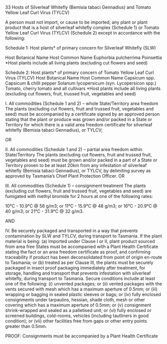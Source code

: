 33
Hosts of Silverleaf Whitefly (Bemisia tabaci Gennadius) and Tomato Yellow
Leaf Curl Virus (TYLCV)

A person must not import, or cause to be imported, any plant or plant product that is a
host of silverleaf whitefly complex (Schedule 1) or Tomato Yellow Leaf Curl Virus (TYLCV)
(Schedule 2) except in accordance with the following:

Schedule 1: Host plants\* of primary concern for Silverleaf Whitefly (SLW)

Host Botanical Name
Host Common Name
Euphorbia pulcherrima
Poinsettia
\*Host plants include all living plants (excluding cut flowers and seed)

Schedule 2: Host plants* of primary concern of Tomato Yellow Leaf Curl Virus
(TYLCV)
Host Botanical Name
Host Common Name
Capsicum spp.
Capsicum & chilli pepper
Solanum lycopersicum (syn.
Lycopersicon spp.)
Tomato, cherry tomato and all cultivars
*Host plants include all living plants (excluding cut flowers, fruit, trussed fruit,
vegetables and seed)

I.
All commodities (Schedule 1 and 2) – whole State/Territory area freedom
The plants (excluding cut flowers, fruit and trussed fruit, vegetables and seed) must
be accompanied by a certificate signed by an approved person stating that the
plant or produce was grown and/or packed in a State or Territory for which there is
a valid area freedom certificate for silverleaf whitefly (Bemisia tabaci Gennadius),
or TYLCV;

OR

II.
All commodities (Schedule 1 and 2) – partial area freedom within
State/Territory
The plants (excluding cut flowers, fruit and trussed fruit, vegetables and seed) must
be grown and/or packed in a part of a State or Territory proven to be at least 20km
from any infestation of silverleaf whitefly (Bemisia tabaci Gennadius), or TYLCV, by
delimiting survey as approved by Tasmania’s Chief Plant Protection Officer.
OR

III. All commodities (Schedule 1) – consignment treatment
The plants (excluding cut flowers, fruit and trussed fruit, vegetables and seed) are
fumigated with methyl bromide for 2 hours at one of the following rates:

10°C - 10.9°C @ 56 g/m3; or
11°C - 15.9°C @ 48 g/m3; or
16°C - 20.9°C @ 40 g/m3; or
21°C - 31.9°C @ 32 g/m3.

AND

IV.
Be securely packaged and transported in a way that prevents contamination by
SLW and TYLCV, during transport to Tasmania. If the plant material is being:
(a)
Imported under Clause I or II, plant product sourced from area free States
must be accompanied with a Plant Health Certificate stating the fact or an
area freedom certificate as proof, and confirming traceability if product has
been deconsolidated from point of origin en-route to Tasmania; or
(b)
treated as per Clause III, the plants must be securely packaged in insect
proof packaging immediately after treatment, for storage, handling and
transport that prevents infestation with silverleaf whitefly, during transport to
Tasmania. Secure conditions include at least one of the following:
(i)
unvented packages; or
(ii)
vented packages with the vents secured with mesh which has a
maximum aperture of 0.5mm; or
(iii)
wrapping or bagging in sealed plastic sleeves or bags; or
(iv) fully enclosed consignments under tarpaulins, hessian, shade cloth,
mesh or other covering which has a maximum aperture of 0.5mm; or
(v)
consignment shrink-wrapped and sealed as a palletised unit; or
(vi) fully enclosed or screened buildings, cold-rooms, vehicles (including
tautliners in good condition); or
(vii) other facilities free from gaps or other entry points greater than 0.5mm.

PROOF:
Consignments must be accompanied by a Plant Health Certificate
